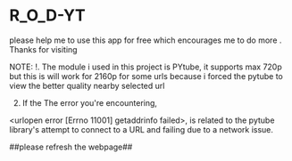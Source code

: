 # R_O_D-YT

please help me to use this app for free which encourages me to do more .
Thanks for visiting

NOTE:
!. The module i used in this project is PYtube, it supports max 720p but this is will work for 2160p for some urls because i forced the pytube to view the better quality nearby selected url


2. If the The error you're encountering, 

<urlopen error [Errno 11001] getaddrinfo failed>, is related to the pytube library's attempt to connect to a URL and failing due to a network issue.
      
	
 ##please refresh the webpage##
